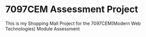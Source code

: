 # 7097CEM Assessment Project

This is my Shopping Mall Project for the 7097CEM(Modern Web Technologies) Module Assessment
